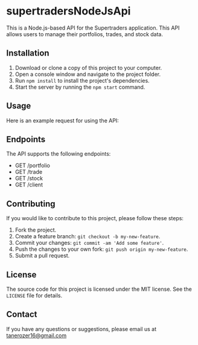 # supertradersNodeJsApi


This is a Node.js-based API for the Supertraders application. This API allows users to manage their portfolios, trades, and stock data.

## Installation

1. Download or clone a copy of this project to your computer.
2. Open a console window and navigate to the project folder.
3. Run `npm install` to install the project's dependencies.
4. Start the server by running the `npm start` command.

## Usage

Here is an example request for using the API:


## Endpoints

The API supports the following endpoints:

- GET /portfolio
- GET /trade
- GET /stock
- GET /client  

## Contributing

If you would like to contribute to this project, please follow these steps:

1. Fork the project.
2. Create a feature branch: `git checkout -b my-new-feature`.
3. Commit your changes: `git commit -am 'Add some feature'`.
4. Push the changes to your own fork: `git push origin my-new-feature`.
5. Submit a pull request.

## License

The source code for this project is licensed under the MIT license. See the `LICENSE` file for details.

## Contact

If you have any questions or suggestions, please email us at tanerozer16@gmail.com
